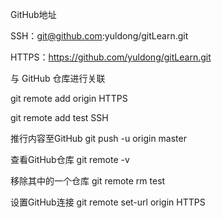 GitHub地址

SSH：git@github.com:yuldong/gitLearn.git

HTTPS：https://github.com/yuldong/gitLearn.git

与 GitHub 仓库进行关联

git remote add origin HTTPS

git remote add test SSH


推行内容至GitHub
git push -u origin master

查看GitHub仓库
git remote -v

移除其中的一个仓库
git remote rm test

设置GitHub连接
git remote set-url origin HTTPS